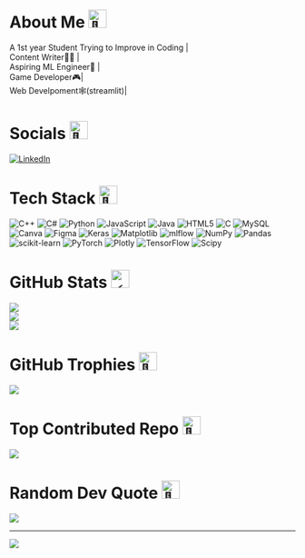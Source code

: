 <h1>About Me<picture>
  <source srcset="https://fonts.gstatic.com/s/e/notoemoji/latest/1f31f/512.webp" type="image/webp">
  <img src="https://fonts.gstatic.com/s/e/notoemoji/latest/1f31f/512.gif" alt="🌟" width="32" height="32">
</picture></h1>
A 1st year Student Trying to Improve in Coding |<br>Content Writer✍🏻 | <br>Aspiring ML Engineer🏢 | <br>Game Developer🎮|<br>Web Develpoment🕸️(streamlit)|


<h1>Socials<picture>
  <source srcset="https://fonts.gstatic.com/s/e/notoemoji/latest/1f440/512.webp" type="image/webp">
  <img src="https://fonts.gstatic.com/s/e/notoemoji/latest/1f440/512.gif" alt="👀" width="32" height="32">
</picture></h1>

[![LinkedIn](https://img.shields.io/badge/LinkedIn-%230077B5.svg?logo=linkedin&logoColor=white)](https://linkedin.com/in/https://www.linkedin.com/in/harshit-mishra-98329128a/) 

<h1>Tech Stack<picture>
  <source srcset="https://fonts.gstatic.com/s/e/notoemoji/latest/1f680/512.webp" type="image/webp">
  <img src="https://fonts.gstatic.com/s/e/notoemoji/latest/1f680/512.gif" alt="🚀" width="32" height="32">
</picture></h1>

![C++](https://img.shields.io/badge/c++-%2300599C.svg?style=for-the-badge&logo=c%2B%2B&logoColor=white) ![C#](https://img.shields.io/badge/c%23-%23239120.svg?style=for-the-badge&logo=csharp&logoColor=white) ![Python](https://img.shields.io/badge/python-3670A0?style=for-the-badge&logo=python&logoColor=ffdd54) ![JavaScript](https://img.shields.io/badge/javascript-%23323330.svg?style=for-the-badge&logo=javascript&logoColor=%23F7DF1E) ![Java](https://img.shields.io/badge/java-%23ED8B00.svg?style=for-the-badge&logo=openjdk&logoColor=white) ![HTML5](https://img.shields.io/badge/html5-%23E34F26.svg?style=for-the-badge&logo=html5&logoColor=white) ![C](https://img.shields.io/badge/c-%2300599C.svg?style=for-the-badge&logo=c&logoColor=white) ![MySQL](https://img.shields.io/badge/mysql-4479A1.svg?style=for-the-badge&logo=mysql&logoColor=white) ![Canva](https://img.shields.io/badge/Canva-%2300C4CC.svg?style=for-the-badge&logo=Canva&logoColor=white) ![Figma](https://img.shields.io/badge/figma-%23F24E1E.svg?style=for-the-badge&logo=figma&logoColor=white) ![Keras](https://img.shields.io/badge/Keras-%23D00000.svg?style=for-the-badge&logo=Keras&logoColor=white) ![Matplotlib](https://img.shields.io/badge/Matplotlib-%23ffffff.svg?style=for-the-badge&logo=Matplotlib&logoColor=black) ![mlflow](https://img.shields.io/badge/mlflow-%23d9ead3.svg?style=for-the-badge&logo=numpy&logoColor=blue) ![NumPy](https://img.shields.io/badge/numpy-%23013243.svg?style=for-the-badge&logo=numpy&logoColor=white) ![Pandas](https://img.shields.io/badge/pandas-%23150458.svg?style=for-the-badge&logo=pandas&logoColor=white) ![scikit-learn](https://img.shields.io/badge/scikit--learn-%23F7931E.svg?style=for-the-badge&logo=scikit-learn&logoColor=white) ![PyTorch](https://img.shields.io/badge/PyTorch-%23EE4C2C.svg?style=for-the-badge&logo=PyTorch&logoColor=white) ![Plotly](https://img.shields.io/badge/Plotly-%233F4F75.svg?style=for-the-badge&logo=plotly&logoColor=white) ![TensorFlow](https://img.shields.io/badge/TensorFlow-%23FF6F00.svg?style=for-the-badge&logo=TensorFlow&logoColor=white) ![Scipy](https://img.shields.io/badge/SciPy-%230C55A5.svg?style=for-the-badge&logo=scipy&logoColor=%white)

<h1>GitHub Stats<picture>
  <source srcset="https://fonts.gstatic.com/s/e/notoemoji/latest/26a1/512.webp" type="image/webp">
  <img src="https://fonts.gstatic.com/s/e/notoemoji/latest/26a1/512.gif" alt="⚡" width="32" height="32">
</picture></h1>

![](https://github-readme-stats.vercel.app/api?username=Harshitmishra001&theme=radical&hide_border=false&include_all_commits=true&count_private=true)<br/>
![](https://github-readme-streak-stats.herokuapp.com/?user=Harshitmishra001&theme=radical&hide_border=false)<br/>
![](https://github-readme-stats.vercel.app/api/top-langs/?username=Harshitmishra001&theme=radical&hide_border=false&include_all_commits=true&count_private=true&layout=compact)

<h1>GitHub Trophies<picture>
  <source srcset="https://fonts.gstatic.com/s/e/notoemoji/latest/1f4ab/512.webp" type="image/webp">
  <img src="https://fonts.gstatic.com/s/e/notoemoji/latest/1f4ab/512.gif" alt="💫" width="32" height="32">
</picture></h1>

![](https://github-profile-trophy.vercel.app/?username=Harshitmishra001&theme=radical&no-frame=false&no-bg=true&margin-w=4)

<h1>Top Contributed Repo<picture>
  <source srcset="https://fonts.gstatic.com/s/e/notoemoji/latest/1f30a/512.webp" type="image/webp">
  <img src="https://fonts.gstatic.com/s/e/notoemoji/latest/1f30a/512.gif" alt="🌊" width="32" height="32">
</picture></h1>

![](https://github-contributor-stats.vercel.app/api?username=Harshitmishra001&limit=5&theme=radical&combine_all_yearly_contributions=true)

<h1>Random Dev Quote<picture>
  <source srcset="https://fonts.gstatic.com/s/e/notoemoji/latest/1f4af/512.webp" type="image/webp">
  <img src="https://fonts.gstatic.com/s/e/notoemoji/latest/1f4af/512.gif" alt="💯" width="32" height="32">
</picture></h1>

![](https://quotes-github-readme.vercel.app/api?type=horizontal&theme=dark)


---
[![](https://visitcount.itsvg.in/api?id=Harshitmishra001&icon=2&color=4)](https://visitcount.itsvg.in)

<!-- Proudly created with GPRM ( https://gprm.itsvg.in ) -->

